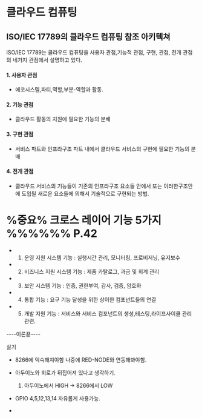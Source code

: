 # 클라우드 컴퓨팅  
## ISO/IEC 17789의 클라우드 컴퓨팅 참조 아키텍쳐 
  
  ISO/IEC 17789는 클라우드 컴퓨팅을 사용자 관점,기능적 관점, 구현, 관점, 전개 관점의 네가지 관점에서 설명하고 있다.  
  
  #### 1. 사용자 관점
  * 에코시스템,파티,역할,부분-역할과 활동.  
  #### 2. 기능 관점  
  * 클라우드 활동의 지원에 필요한 기능의 분배  
  #### 3. 구현 관점  
  - 서비스 파트와 인프라구조 파트 내에서 클라우드 서비스의 구현에 필요한 기능의 분배  
  #### 4. 전개 관점  
  - 클라우드 서비스의 기능들이 기존의 인프라구조 요소들 안에서 또는 이러한구조안에 도입될 새로운 요소들에 의해서 기술적으로 구현되는 방법.
  

# %중요% 크로스 레이어 기능 5가지 %%%%%% P.42  
- 1. 운영 지원 시스템 기능 : 실행시간 관리, 모니터링, 프로비저닝, 유지보수  
- 2. 비즈니스 지원 시스템 기능 : 제품 카탈로그, 과금 및 회계 관리  
- 3. 보안 시스템 기능 : 인증, 권한부여, 감사, 검증, 암호화  
- 4. 통합 기능 : 요구 기능 달성을 위한 상이한 컴포넌트들의 연결  
- 5. 개발 지원 기능 : 서비스와 서비스 컴포넌트의 생성,테스팅,라이프사이클 관리 관련.


----이론끝----

실기
- 8266에 익숙해져야함 나중에 RED-NODE와 연동해봐야함. 
- 아두이노와 회로가 뒤집어져 있다고 생각하기. 
  1. 아두이노에서 HIGH -> 8266에서 LOW
  
- GPIO 4,5,12,13,14 자유롭게 사용가능.
- 
